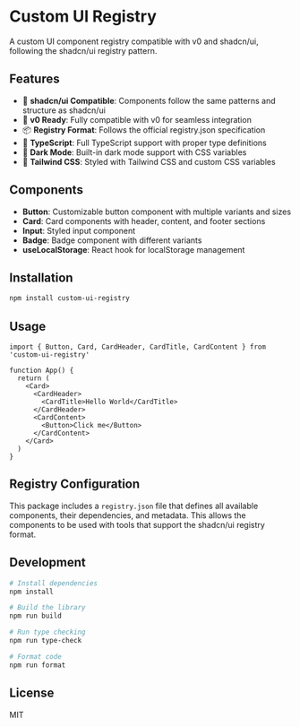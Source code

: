 # Custom UI Registry

A custom UI component registry compatible with v0 and shadcn/ui, following the shadcn/ui registry pattern.

## Features

- 🎨 **shadcn/ui Compatible**: Components follow the same patterns and structure as shadcn/ui
- 🔧 **v0 Ready**: Fully compatible with v0 for seamless integration
- 📦 **Registry Format**: Follows the official registry.json specification
- 🎯 **TypeScript**: Full TypeScript support with proper type definitions
- 🌙 **Dark Mode**: Built-in dark mode support with CSS variables
- 🎪 **Tailwind CSS**: Styled with Tailwind CSS and custom CSS variables

## Components

- **Button**: Customizable button component with multiple variants and sizes
- **Card**: Card components with header, content, and footer sections
- **Input**: Styled input component
- **Badge**: Badge component with different variants
- **useLocalStorage**: React hook for localStorage management

## Installation

```bash
npm install custom-ui-registry
```

## Usage

```tsx
import { Button, Card, CardHeader, CardTitle, CardContent } from 'custom-ui-registry'

function App() {
  return (
    <Card>
      <CardHeader>
        <CardTitle>Hello World</CardTitle>
      </CardHeader>
      <CardContent>
        <Button>Click me</Button>
      </CardContent>
    </Card>
  )
}
```

## Registry Configuration

This package includes a `registry.json` file that defines all available components, their dependencies, and metadata. This allows the components to be used with tools that support the shadcn/ui registry format.

## Development

```bash
# Install dependencies
npm install

# Build the library
npm run build

# Run type checking
npm run type-check

# Format code
npm run format
```

## License

MIT